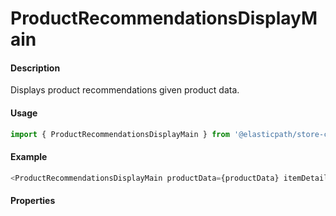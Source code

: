 # ProductRecommendationsDisplayMain

#### Description

Displays product recommendations given product data.

#### Usage

```js
import { ProductRecommendationsDisplayMain } from '@elasticpath/store-components';
```

#### Example

```js
<ProductRecommendationsDisplayMain productData={productData} itemDetailLink={itemDetailLink} />
```

#### Properties

<!-- PROPS -->
